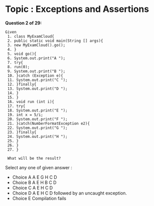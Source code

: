 Topic : Exceptions and Assertions
=================================
**Question 2 of 29:**
```
Given
 1. class MyExamCloud{
 2. public static void main(String [] args){
 3. new MyExamCloud().go();
 4. }
 5. void go(){
 6. System.out.print("A ");
 7. try{
 8. run(0);
 9. System.out.print("B ");
 10. }catch (Exception e){
 11. System.out.print("C ");
 12. }finally{
 13. System.out.print("D ");
 14. }
 15. }
 16. void run (int i){
 17. try{
 18. System.out.print("E ");
 19. int x = 5/i;
 20. System.out.print("F ");
 21. }catch(NumberFormatException e2){
 22. System.out.print("G ");
 23. }finally{
 24. System.out.print("H ");
 25. }
 26. }
 27. }
 
 What will be the result?
```

Select any one of given answer :
- Choice A A E G H C D
- Choice B A E H B C D
- Choice C A E H C D
- Choice D A E H C D followed by an uncaught exception.
- Choice E Compilation fails

